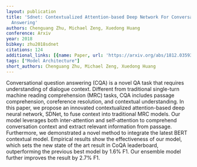 ```yaml
---
layout: publication
title: 'Sdnet: Contextualized Attention-based Deep Network For Conversational Question
  Answering'
authors: Chenguang Zhu, Michael Zeng, Xuedong Huang
conference: Arxiv
year: 2018
bibkey: zhu2018sdnet
citations: 124
additional_links: [{name: Paper, url: 'https://arxiv.org/abs/1812.03593'}]
tags: ["Model Architecture"]
short_authors: Chenguang Zhu, Michael Zeng, Xuedong Huang
---
```

Conversational question answering (CQA) is a novel QA task that requires
understanding of dialogue context. Different from traditional single-turn
machine reading comprehension (MRC) tasks, CQA includes passage comprehension,
coreference resolution, and contextual understanding. In this paper, we propose
an innovated contextualized attention-based deep neural network, SDNet, to fuse
context into traditional MRC models. Our model leverages both inter-attention
and self-attention to comprehend conversation context and extract relevant
information from passage. Furthermore, we demonstrated a novel method to
integrate the latest BERT contextual model. Empirical results show the
effectiveness of our model, which sets the new state of the art result in CoQA
leaderboard, outperforming the previous best model by 1.6% F1. Our ensemble
model further improves the result by 2.7% F1.
